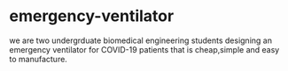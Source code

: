 # emergency-ventilator
we are two undergrduate biomedical engineering students designing an emergency ventilator for COVID-19 patients that is cheap,simple and easy to manufacture.
